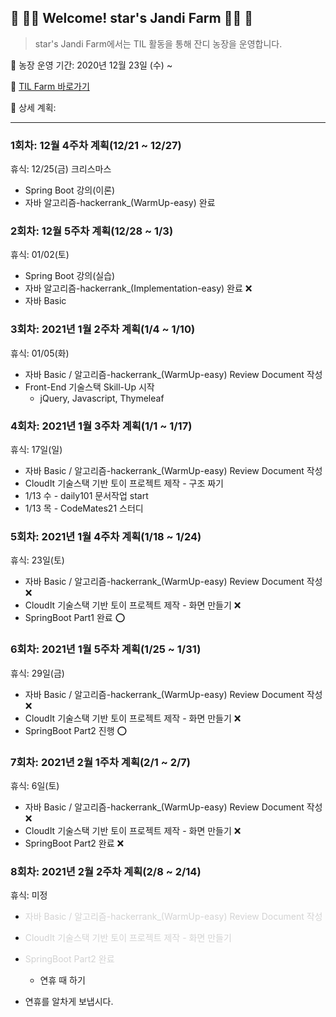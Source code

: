 

## :green_heart: :woman_farmer: Welcome! star's Jandi Farm​ :woman_farmer: :green_heart:



> star's Jandi Farm에서는 TIL 활동을 통해 잔디 농장을 운영합니다.



:date: 농장 운영 기간: 2020년 12월 23일 (수) ~ 

:seedling: [TIL Farm 바로가기](https://github.com/lebcoco/TIL21)

:bookmark_tabs: 상세 계획:




---


### 1회차: 12월 4주차 계획(12/21 ~ 12/27)
휴식: 12/25(금) 크리스마스

* Spring Boot 강의(이론)
* 자바 알고리즘-hackerrank_(WarmUp-easy) 완료


### 2회차: 12월 5주차 계획(12/28 ~ 1/3)
휴식: 01/02(토)

* Spring Boot 강의(실습)
* 자바 알고리즘-hackerrank_(Implementation-easy) 완료 :x:
* 자바 Basic



### 3회차: 2021년 1월 2주차 계획(1/4 ~ 1/10)

휴식: 01/05(화)

* 자바 Basic / 알고리즘-hackerrank_(WarmUp-easy) Review Document 작성
* Front-End 기술스택 Skill-Up 시작
  * jQuery, Javascript, Thymeleaf



### 4회차: 2021년 1월 3주차 계획(1/1 ~ 1/17)

휴식: 17일(일)

* 자바 Basic / 알고리즘-hackerrank_(WarmUp-easy) Review Document 작성
* CloudIt 기술스택 기반 토이 프로젝트 제작 - 구조 짜기
* 1/13 수 - daily101 문서작업 start
* 1/13 목 - CodeMates21 스터디



### 5회차: 2021년 1월 4주차 계획(1/18 ~ 1/24)

휴식: 23일(토)

* 자바 Basic / 알고리즘-hackerrank_(WarmUp-easy) Review Document 작성 :x:
* CloudIt 기술스택 기반 토이 프로젝트 제작 - 화면 만들기 :x:
* SpringBoot Part1 완료 :o:



### 6회차: 2021년 1월 5주차 계획(1/25 ~ 1/31)

휴식: 29일(금)

* 자바 Basic / 알고리즘-hackerrank_(WarmUp-easy) Review Document 작성 :x:
* CloudIt 기술스택 기반 토이 프로젝트 제작 - 화면 만들기 :x:
* SpringBoot Part2 진행 :o:



### 7회차: 2021년 2월 1주차 계획(2/1 ~ 2/7)

휴식: 6일(토)

* 자바 Basic / 알고리즘-hackerrank_(WarmUp-easy) Review Document 작성 :x:
* CloudIt 기술스택 기반 토이 프로젝트 제작 - 화면 만들기 :x:
* SpringBoot Part2 완료 :x:



### 8회차: 2021년 2월 2주차 계획(2/8 ~ 2/14)

휴식: 미정

* <span style="color:lightgray">자바 Basic / 알고리즘-hackerrank_(WarmUp-easy) Review Document 작성</span> 

* <span style="color:lightgray">CloudIt 기술스택 기반 토이 프로젝트 제작 - 화면 만들기</span>
* <span style="color:lightgray">SpringBoot Part2 완료</span>
  * 연휴 때 하기
* 연휴를 알차게 보냅시다.